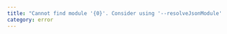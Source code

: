 ```yaml
---
title: "Cannot find module '{0}'. Consider using '--resolveJsonModule' to import module with '.json' extension."
category: error
---
```


